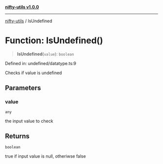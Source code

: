 [**nifty-utils v1.0.0**](../README.md)

***

[nifty-utils](../globals.md) / IsUndefined

# Function: IsUndefined()

> **IsUndefined**(`value`): `boolean`

Defined in: undefined/datatype.ts:9

Checks if value is undefined

## Parameters

### value

`any`

the input value to check

## Returns

`boolean`

true if input value is null, otheriwse false
